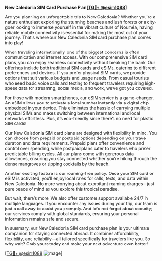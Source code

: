 **New Caledonia SIM Card Purchase Plan[[TG💪+ @esim1088](https://t.me/s/esim1088)]**

Are you planning an unforgettable trip to New Caledonia? Whether you're a nature enthusiast exploring the stunning beaches and lush forests or a city-goer looking to immerse yourself in the vibrant culture of Nouméa, having reliable mobile connectivity is essential for making the most out of your journey. That's where our New Caledonia SIM card purchase plan comes into play! 

When traveling internationally, one of the biggest concerns is often communication and internet access. With our comprehensive SIM card plans, you can enjoy seamless connectivity without breaking the bank. Our offerings include both traditional SIM cards and eSIMs, catering to different preferences and devices. If you prefer physical SIM cards, we provide options that suit various budgets and usage needs. From casual tourists who need basic voice calls and texting to frequent travelers requiring high-speed data for streaming, social media, and work, we’ve got you covered.

For those with modern smartphones, our eSIM service is a game-changer. An eSIM allows you to activate a local number instantly via a digital chip embedded in your device. This eliminates the hassle of carrying multiple physical SIMs and makes switching between international and local networks effortless. Plus, it’s eco-friendly since there’s no need for plastic SIM cards!

Our New Caledonia SIM card plans are designed with flexibility in mind. You can choose from prepaid or postpaid options depending on your travel duration and data requirements. Prepaid plans offer convenience and control over spending, while postpaid plans cater to travelers who prefer predictable billing cycles. All our plans come with generous data allowances, ensuring you stay connected whether you’re hiking through the dense mangroves or sipping cocktails by the beach.

Another exciting feature is our roaming-free policy. Once your SIM card or eSIM is activated, you’ll enjoy local rates for calls, texts, and data within New Caledonia. No more worrying about exorbitant roaming charges—just pure peace of mind as you explore this tropical paradise.

But wait, there’s more! We also offer customer support available 24/7 in multiple languages. If you encounter any issues during your trip, our team is just a call away to assist you promptly. And let’s not forget about security; our services comply with global standards, ensuring your personal information remains safe and secure.

In summary, our New Caledonia SIM card purchase plan is your ultimate companion for staying connected abroad. It combines affordability, flexibility, and reliability—all tailored specifically for travelers like you. So why wait? Grab yours today and make your next adventure even better!

[[TG💪+ @esim1088](https://t.me/s/esim1088) ![Image](https://i.postimg.cc/Y0z9fWf4/image.png)]